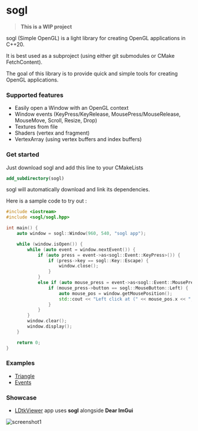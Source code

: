 # sogl

>**This is a WIP project**

sogl (Simple OpenGL) is a light library for creating OpenGL applications in C++20.

It is best used as a subproject (using either git submodules or CMake FetchContent).

The goal of this library is to provide quick and simple tools for creating OpenGL applications.

### Supported features

- Easily open a Window with an OpenGL context
- Window events (KeyPress/KeyRelease, MousePress/MouseRelease, MouseMove, Scroll, Resize, Drop)
- Textures from file
- Shaders (vertex and fragment)
- VertexArray (using vertex buffers and index buffers)

### Get started

Just download sogl and add this line to your CMakeLists

```cmake
add_subdirectory(sogl)
```

sogl will automatically download and link its dependencies.

Here is a sample code to try out :

```c++
#include <iostream>
#include <sogl/sogl.hpp>

int main() {
    auto window = sogl::Window(960, 540, "sogl app");

    while (window.isOpen()) {
        while (auto event = window.nextEvent()) {
            if (auto press = event->as<sogl::Event::KeyPress>()) {
                if (press->key == sogl::Key::Escape) {
                    window.close();
                }
            }
            else if (auto mouse_press = event->as<sogl::Event::MousePress>()){
                if (mouse_press->button == sogl::MouseButton::Left) {
                    auto mouse_pos = window.getMousePosition();
                    std::cout << "Left click at (" << mouse_pos.x << ", " << mouse_pos.y << ")\n";
                }
            }
        }
        window.clear();
        window.display();
    }

    return 0;
}
```

### Examples

- [Triangle](https://github.com/Madour/sogl/blob/master/examples/01_triangle.cpp)
- [Events](https://github.com/Madour/sogl/blob/master/examples/02_events.cpp)

### Showcase

- [LDtkViewer](https://github.com/Madour/LDtkViewer) app uses **sogl** alongside **Dear ImGui**

![screenshot1](https://user-images.githubusercontent.com/11854124/161399326-e651cff6-383a-4d0d-9b0c-578cbdcbebf7.png)

